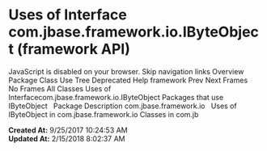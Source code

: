 # Uses of Interface com.jbase.framework.io.IByteObject (framework   API)

JavaScript is disabled on your browser. Skip navigation links Overview Package Class Use Tree Deprecated Help framework Prev Next Frames No Frames All Classes Uses of Interfacecom.jbase.framework.io.IByteObject Packages that use IByteObject   Package Description com.jbase.framework.io   Uses of IByteObject in com.jbase.framework.io Classes in com.jb  

**Created At:** 9/25/2017 10:24:53 AM  
**Updated At:** 2/15/2018 8:02:37 AM  

